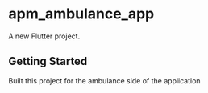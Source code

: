 # apm_ambulance_app

A new Flutter project.

## Getting Started

Built this project for the ambulance side of the application
